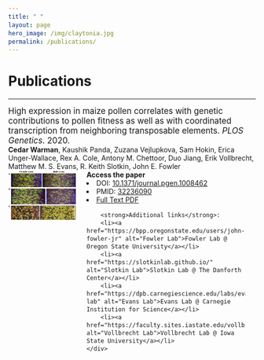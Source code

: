 ```yaml
---
title: " "
layout: page
hero_image: /img/claytonia.jpg
permalink: /publications/
---
```


<h1>Publications</h1>
<hr>
<div class="block" style="font-size: 120% !important;">High expression in maize pollen correlates with genetic contributions to pollen fitness as well as with coordinated transcription from neighboring transposable elements.<i> PLOS Genetics</i>. 2020.</div>

<div class="block" ><strong>Cedar Warman</strong>, Kaushik Panda, Zuzana Vejlupkova, Sam Hokin, Erica Unger-Wallace, Rex A. Cole, Antony M. Chettoor, Duo Jiang, Erik Vollbrecht, Matthew M. S. Evans, R. Keith Slotkin, John E. Fowler</div>

<div class="columns" >
    <div class="column">
        <img class = "img-fluid" src = "/img/warman_2020_plos_genetics.jpg" alt = "Plot of transmission rates of mutant alleles" style="max-height: 300px;">
    </div>
    <div class="column">
        <strong>Access the paper</strong>
        <li>DOI: <a href="https://doi.org/10.1371/journal.pgen.1008462" alt = "DOI link: 10.1371/journal.pgen.1008462"> 10.1371/journal.pgen.1008462</a></li>
        <li>PMID: <a href="https://pubmed.ncbi.nlm.nih.gov/32236090/" alt = "pubmed link: 32236090"> 32236090</a></li>
        <li><a href="https://cedarwarman.github.io/pdf/warman_2020_plos_genetics.pdf" alt = "PDF"> Full Text PDF</a></li>

        <strong>Additional links</strong>:
        <li><a href="https://bpp.oregonstate.edu/users/john-fowler-jr" alt="Fowler Lab">Fowler Lab @ Oregon State University</a></li>
        <li><a href="https://slotkinlab.github.io/" alt="Slotkin Lab">Slotkin Lab @ The Danforth Center</a></li>
        <li><a href="https://dpb.carnegiescience.edu/labs/evans-lab" alt="Evans Lab">Evans Lab @ Carnegie Institution for Science</a></li>
        <li><a href="https://faculty.sites.iastate.edu/vollbrec/" alt="Vollbrecht Lab">Vollbrecht Lab @ Iowa State University</a></li>
    </div>
</div>
<br>
